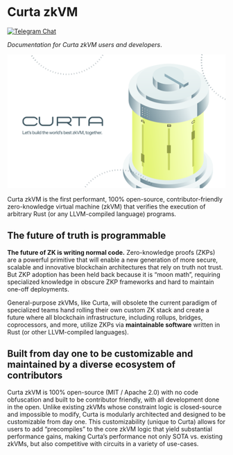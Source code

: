 # Curta zkVM

[![Telegram Chat][tg-badge]][tg-url]

*Documentation for Curta zkVM users and developers*.

![](./curta.svg)

Curta zkVM is the first performant, 100% open-source, contributor-friendly zero-knowledge virtual machine (zkVM) that verifies the execution of arbitrary Rust (or any LLVM-compiled language) programs. 

[tg-badge]: https://img.shields.io/endpoint?color=neon&logo=telegram&label=chat&url=https%3A%2F%2Ftg.sumanjay.workers.dev%2Fparadigm%5Freth
[tg-url]: https://t.me/paradigm_reth

## The future of truth is programmable

**The future of ZK is writing normal code.**  Zero-knowledge proofs (ZKPs) are a powerful primitive that will enable a new generation of more secure, scalable and innovative blockchain architectures that rely on truth not trust. But ZKP adoption has been held back because it is “moon math”, requiring specialized knowledge in obscure ZKP frameworks and hard to maintain one-off deployments. 

General-purpose zkVMs, like Curta, will obsolete the current paradigm of specialized teams hand rolling their own custom ZK stack and create a future where all blockchain infrastructure, including rollups, bridges, coprocessors, and more, utilize ZKPs via **maintainable software** written in Rust (or other LLVM-compiled languages).

## Built from day one to be customizable and maintained by a diverse ecosystem of contributors

Curta zkVM is 100% open-source (MIT / Apache 2.0) with no code obfuscation and built to be contributor friendly, with all development done in the open. Unlike existing zkVMs whose constraint logic is closed-source and impossible to modify, Curta is modularly architected and designed to be customizable from day one. This customizability (unique to Curta) allows for users to add “precompiles” to the core zkVM logic that yield substantial performance gains, making Curta’s performance not only SOTA vs. existing zkVMs, but also competitive with circuits in a variety of use-cases.
